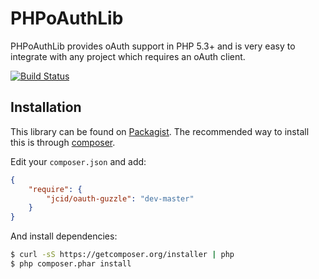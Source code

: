 PHPoAuthLib
===========
PHPoAuthLib provides oAuth support in PHP 5.3+ and is very easy to integrate with any project which requires an oAuth client.

[![Build Status](https://travis-ci.org/JCID/PHPoAuthLib-Guzzle.png?branch=master)](https://travis-ci.org/JCID/PHPoAuthLib-Guzzle)

Installation
------------
This library can be found on [Packagist](https://packagist.org/packages/jcid/oauth-guzzle).
The recommended way to install this is through [composer](http://getcomposer.org).

Edit your `composer.json` and add:

```json
{
    "require": {
        "jcid/oauth-guzzle": "dev-master"
    }
}
```

And install dependencies:

```bash
$ curl -sS https://getcomposer.org/installer | php
$ php composer.phar install
```
